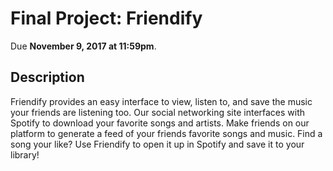 # Final Project: Friendify
Due **November 9, 2017 at 11:59pm**.

## Description
Friendify provides an easy interface to view, listen to, and save the music your friends are listening too. Our social networking site interfaces with Spotify to download your favorite songs and artists. Make friends on our platform to generate a feed of your friends favorite songs and music. Find a song your like? Use Friendify to open it up in Spotify and save it to your library!
